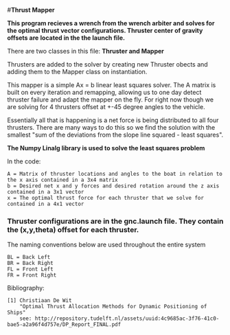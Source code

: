 #**Thrust Mapper**

**This program recieves a wrench from the wrench arbiter and solves for**
**the optimal thrust vector configurations. Thruster center of gravity offsets are**
**located in the the launch file.**

There are two classes in this file: **Thruster and Mapper**

Thrusters are added to the solver by creating new Thruster obects and adding
them to the Mapper class on instantiation.

This mapper is a simple Ax = b linear least squares solver. The A matrix is built on every
iteration and remapping, allowing us to one day detect thruster failure and adapt the mapper
on the fly. For right now though we are solving for 4 thrusters offset at +-45 degree angles to the vehicle.

Essentially all that is happening is a net force is being distributed to all four thrusters. There are many ways to do this so we find the solution with the smallest "sum of the deviations from the slope line squared - least squares". 

**The Numpy Linalg library is used to solve the least squares problem**

In the code:

    A = Matrix of thruster locations and angles to the boat in relation to the x axis contained in a 3x4 matrix
    b = Desired net x and y forces and desired rotation around the z axis contained in a 3x1 vector
    x = The optimal thrust force for each thruster that we solve for contained in a 4x1 vector

### Thruster configurations are in the gnc.launch file. They contain the (x,y,theta) offset for each thruster.

The naming conventions below are used throughout the entire system

    BL = Back Left
    BR = Back Right
    FL = Front Left
    FR = Front Right

Bibliography:

    [1] Christiaan De Wit
        "Optimal Thrust Allocation Methods for Dynamic Positioning of Ships"
        see: http://repository.tudelft.nl/assets/uuid:4c9685ac-3f76-41c0-bae5-a2a96f4d757e/DP_Report_FINAL.pdf